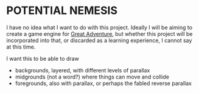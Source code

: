 POTENTIAL NEMESIS
=================

I have no idea what I want to do with this project. Ideally I will be aiming to create a game engine for [Great Adventure](https://github.com/ChrisMondok/Great-Adventure), but whether this project will be incorporated into that, or discarded as a learning experience, I cannot say at this time.

I want this to be able to draw
* backgrounds, layered, with different levels of parallax
* midgrounds (not a word?) where things can move and collide
* foregrounds, also with parallax, or perhaps the fabled reverse parallax
